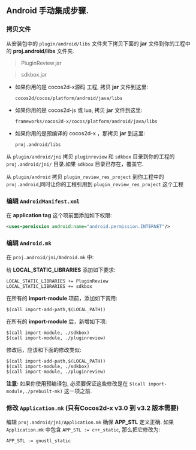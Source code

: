 ## Android 手动集成步骤.

### 拷贝文件
从安装包中的 `plugin/android/libs` 文件夹下拷贝下面的 __jar__ 文件到你的工程中的 __proj.android/libs__ 文件夹.

> PluginReview.jar

> sdkbox.jar


* 如果你用的是 cocos2d-x源码 工程, 拷贝 __jar__ 文件到这里:

  ```
  cocos2d/cocos/platform/android/java/libs
  ```

* 如果你用的是 cocos2d-js 或 lua, 拷贝 __jar__ 文件到这里:

  ```
  frameworks/cocos2d-x/cocos/platform/android/java/libs
  ```

* 如果你用的是预编译的 cocos2d-x ，那拷贝 __jar__ 到这里:

  ```
  proj.android/libs
  ```

从 `plugin/android/jni` 拷贝 `pluginreview` 和 `sdkbox` 目录到你的工程的 `proj.android/jni/` 目录.如果 `sdkbox` 目录已存在，覆盖它.

从 `plugin/android` 拷贝 `plugin_review_res_project` 到你工程中的 `proj.android`,同时让你的工程引用到 `plugin_review_res_project` 这个工程

### 编辑 `AndroidManifest.xml`
在 __application tag__ 这个项前面添加如下权限:
```xml
<uses-permission android:name="android.permission.INTERNET"/>
```

### 编辑 `Android.mk`
在 `proj.android/jni/Android.mk` 中:

给 __LOCAL_STATIC_LIBRARIES__ 添加如下要求:
```
LOCAL_STATIC_LIBRARIES += PluginReview
LOCAL_STATIC_LIBRARIES += sdkbox
```

在所有的 __import-module__ 项前，添加如下调用:
```
$(call import-add-path,$(LOCAL_PATH))
```

在所有的 __import-module__ 后，新增如下项:
```
$(call import-module, ./sdkbox)
$(call import-module, ./pluginreview)
```

修改后，应该和下面的修改类似:
```
$(call import-add-path,$(LOCAL_PATH))
$(call import-module, ./sdkbox)
$(call import-module, ./pluginreview)
```

  __注意:__ 如果你使用预编译包, 必须要保证这些修改是在 `$(call import-module,./prebuilt-mk)` 这一项之前.

### 修改 `Application.mk` (只有Cocos2d-x v3.0 到 v3.2 版本需要)
编辑 `proj.android/jni/Application.mk` 确保 __APP_STL__ 定义正确. 如果 `Application.mk` 中包含 `APP_STL := c++_static`, 那么把它修改为:
```
APP_STL := gnustl_static
```
